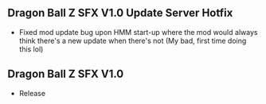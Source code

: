 ## Dragon Ball Z SFX V1.0 Update Server Hotfix
- Fixed mod update bug upon HMM start-up where the mod would always think there's a new update when there's not (My bad, first time doing this lol)

## Dragon Ball Z SFX V1.0
- Release

